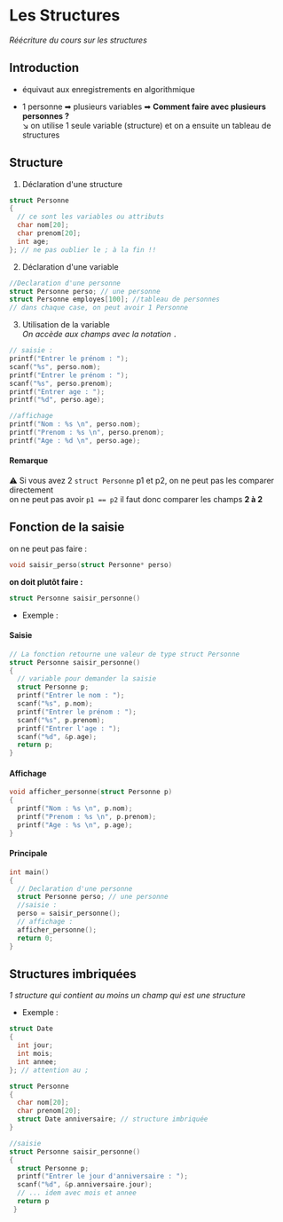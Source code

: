 # Les Structures
*Réécriture du cours sur les structures*

## Introduction
- équivaut aux enregistrements en algorithmique

- 1 personne ➡ plusieurs variables ➡ **Comment faire avec plusieurs personnes ?**  
      ↘ on utilise 1 seule variable (structure) et on a ensuite un tableau de structures

## Structure 
1. Déclaration d'une structure

``` C
struct Personne
{
  // ce sont les variables ou attributs
  char nom[20];
  char prenom[20];
  int age;
}; // ne pas oublier le ; à la fin !!
```
2. Déclaration d'une variable
``` C
//Declaration d'une personne
struct Personne perso; // une personne
struct Personne employes[100]; //tableau de personnes
// dans chaque case, on peut avoir 1 Personne
```
3. Utilisation de la variable  
*On accède aux champs avec la notation ```.```*
  
``` C
// saisie : 
printf("Entrer le prénom : ");
scanf("%s", perso.nom);
printf("Entrer le prénom : ");
scanf("%s", perso.prenom);
printf("Entrer age : ");
printf("%d", perso.age);
```
``` C
//affichage
printf("Nom : %s \n", perso.nom);
printf("Prenom : %s \n", perso.prenom);
printf("Age : %d \n", perso.age);
```
#### Remarque
⚠️ Si vous avez 2 `struct Personne` p1 et p2, on ne peut pas les comparer directement   
on ne peut pas avoir `p1 == p2`
il faut donc comparer les champs **2 à 2**

## Fonction de la saisie
on ne peut pas faire :
``` C
void saisir_perso(struct Personne* perso)
```
**on doit plutôt faire :**
``` C
struct Personne saisir_personne()
``` 
- Exemple :
 #### Saisie
``` C
// La fonction retourne une valeur de type struct Personne
struct Personne saisir_personne()
{
  // variable pour demander la saisie
  struct Personne p;
  printf("Entrer le nom : ");
  scanf("%s", p.nom);
  printf("Entrer le prénom : ");
  scanf("%s", p.prenom);
  printf("Entrer l'age : ");
  scanf("%d", &p.age);
  return p;
}
``` 
#### Affichage
``` C
void afficher_personne(struct Personne p)
{
  printf("Nom : %s \n", p.nom);
  printf("Prenom : %s \n", p.prenom);
  printf("Age : %s \n", p.age);
}
``` 
#### Principale
``` C
int main()
{
  // Declaration d'une personne
  struct Personne perso; // une personne
  //saisie : 
  perso = saisir_personne();
  // affichage :
  afficher_personne();
  return 0;
}
``` 
## Structures imbriquées  
*1 structure qui contient au moins un champ qui est une structure*
- Exemple : 
``` C
struct Date
{
  int jour;
  int mois;
  int annee;
}; // attention au ;

struct Personne
{
  char nom[20];
  char prenom[20];
  struct Date anniversaire; // structure imbriquée
}

//saisie
struct Personne saisir_personne()
{
  struct Personne p;
  printf("Entrer le jour d'anniversaire : ");
  scanf("%d", &p.anniversaire.jour);
  // ... idem avec mois et annee
  return p
 }
```
 
